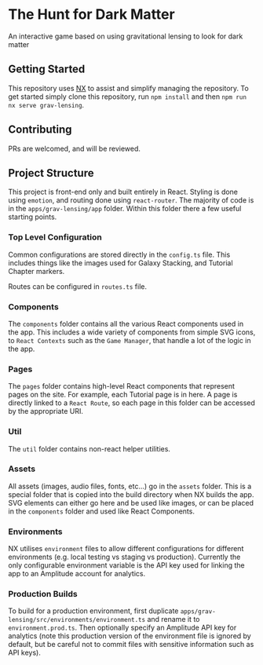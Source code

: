 # The Hunt for Dark Matter
An interactive game based on using gravitational lensing to look for dark matter

## Getting Started

This repository uses [NX](https://nx.dev/) to assist and simplify managing the repository. To get started simply clone this repository, run `npm install` and then `npm run nx serve grav-lensing`.

## Contributing

PRs are welcomed, and will be reviewed.

## Project Structure

This project is front-end only and built entirely in React.  Styling is done using `emotion`, and routing done using `react-router`.  The majority of code is in the `apps/grav-lensing/app` folder. Within this folder there a few useful starting points.

### Top Level Configuration
Common configurations are stored directly in the `config.ts` file. This includes things like the images used for Galaxy Stacking, and Tutorial Chapter markers.

Routes can be configured in `routes.ts` file.

### Components

The `components` folder contains all the various React components used in the app. This includes a wide variety of components from simple SVG icons, to `React Contexts` such as the `Game Manager`, that handle a lot of the logic in the app.

### Pages

The `pages` folder contains high-level React components that represent pages on the site. For example, each Tutorial page is in here. A page is directly linked to a `React Route`, so each page in this folder can be accessed by the appropriate URI.

### Util

The `util` folder contains non-react helper utilities.

### Assets

All assets (images, audio files, fonts, etc...) go in the `assets` folder. This is a special folder that is copied into the build directory when NX builds the app. SVG elements can either go here and be used like images, or can be placed in the `components` folder and used like React Components.

### Environments

NX utilises `environment` files to allow different configurations for different environments (e.g. local testing vs staging vs production). Currently the only configurable environment variable is the API key used for linking the app to an Amplitude account for analytics.

### Production Builds

To build for a production environment, first duplicate `apps/grav-lensing/src/environments/environment.ts` and rename it to `environment.prod.ts`. Then optionally specify an Amplitude API key for analytics (note this production version of the environment file is ignored by default, but be careful not to commit files with sensitive information such as API keys).
